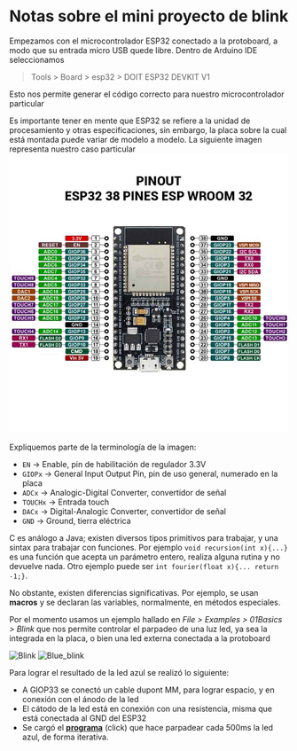 # Notas sobre el mini proyecto de blink

Empezamos con el microcontrolador ESP32 conectado a la protoboard, a modo que su entrada micro USB quede libre. Dentro de Arduino IDE seleccionamos 
> Tools > Board > esp32 > DOIT ESP32 DEVKIT V1

Esto nos permite generar el código correcto para nuestro microcontrolador particular

Es importante tener en mente que ESP32 se refiere a la unidad de procesamiento y otras especificaciones, sin embargo, la placa sobre la cual está montada puede variar de modelo a modelo. La siguiente imagen representa nuestro caso particular
![esp32-layout](./imagenes/esp32pinout.jpg)

Expliquemos parte de la terminología de la imagen:
- `EN` -> Enable, pin de habilitación de regulador 3.3V
- `GIOPx` -> General Input Output Pin, pin de uso general, numerado en la placa
- `ADCx` -> Analogic-Digital Converter, convertidor de señal
- `TOUCHx` -> Entrada touch
- `DACx` -> Digital-Analogic Converter, convertidor de señal 
- `GND` -> Ground, tierra eléctrica

C es análogo a Java; existen diversos tipos primitivos para trabajar, y una sintax para trabajar con funciones. Por ejemplo `void recursion(int x){...}` es una función que acepta un parámetro entero, realiza alguna rutina y no devuelve nada. Otro ejemplo puede ser `int fourier(float x){... return -1;}`. 

No obstante, existen diferencias significativas. Por ejemplo, se usan <b>macros</b> y se declaran las variables, normalmente, en métodos especiales. 

Por el momento usamos un ejemplo hallado en _File > Examples > 01Basics > Blink_ que nos permite controlar el parpadeo de una luz led, ya sea la integrada en la placa, o bien una led externa conectada a la protoboard

![Blink](./imagenes/blink_integrated.gif) ![Blue_blink](./imagenes/blue_blink.gif)

Para lograr el resultado de la led azul se realizó lo siguiente:
- A GIOP33 se conectó un cable dupont MM, para lograr espacio, y en conexión con el ánodo de la led
- El cátodo de la led está en conexión con una resistencia, misma que está conectada al GND del ESP32
- Se cargó el **[programa](https://github.com/CarlosDanPVST/maquinas_digitales/blob/main/Blink/Blink.ino)** (click) que hace parpadear cada 500ms la led azul, de forma iterativa.
